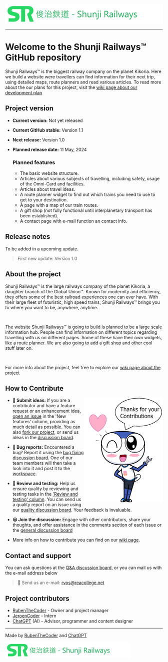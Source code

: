 <img src="https://github.com/RubenTheCoder/Shunji-Railways-GitHub/blob/main/.github/images/Shunji%20banner%20small.png">

---

# Welcome to the Shunji Railways™ GitHub repository
Shunji Railways™ is the biggest railway company on the planet Kikoria.
Here we build a website were travellers can find information for their next trip, using detailed maps, route planners and read various articles. To read more about the our plans for this project, visit the [wiki page about our development plan](https://github.com/RubenTheCoder/Shunji-Railways-GitHub/wiki/Website-development-plan-(Version-1.0))



## Project version
- **Current version:** Not yet released
- **Current GitHub stable:** Version 1.1
- **Next release:** Version 1.0
- **Planned release date:** 11 May, 2024
  
  ### Planned features
  - The basic website structure.
  - Articles about various subjects of travelling, including safety, usage of the Omni-Card and facilities.
  - Articles about travel ideas.
  - A route planner widget to find out which trains you need to use to get to your destination.
  - A page with a map of our train routes.
  - A gift shop (not fully functional until interplanetary transport has been established).
  - A contact page with e-mail function an contact info.



## Release notes
To be added in a upcoming update.
> First new update: Version 1.0



## About the project
Shunji Railways™ is the large railways company of the planet Kikoria, a daughter branch of the Global Union™. Known for modernity and efficiency, they offers some of the best railroad experiences one can ever have. With their large fleet of futuristic, high speed trains, Shunji Railways™ brings you to where you want to be, anywhere, anytime.

<br>

The website Shunji Railways™ is going to build is planned to be a large scale information hub. People can find information on different topics regarding travelling with us on different pages. Some of these have their own widgets, like a route planner. We are also going to add a gift shop and other cool stuff later on.

<br>

For more info about the project, feel free to explore our [wiki page about the project](https://github.com/RubenTheCoder/Shunji-Railways-GitHub/wiki)

## How to Contribute

<img align="right" width="50%" src="https://github.com/RubenTheCoder/Shunji-Railways-GitHub/blob/main/.github/images/Thanks%20for%20Contributions%20Amesuki%20v2.png">

- **📨 Submit ideas:** If you are a contributor and have a feature request or an enhancement idea, [open an issue](https://github.com/users/RubenTheCoder/projects/4) in the 'New features' column, providing as much detail as possible. You can also [fork our project](https://github.com/RubenTheCoder/Shunji-Railways-GitHub/fork), or send us ideas in the [discussion board](https://github.com/RubenTheCoder/Shunji-Railways-GitHub/discussions/categories/ideas).

- **🔎 Bug reports:** Encountered a bug? Report it using the [bug fixing discussion board](https://github.com/RubenTheCoder/Shunji-Railways-GitHub/discussions/categories/bug-fixing). One of our team members will then take a look into it and post it to the [workspace](https://github.com/users/RubenTheCoder/projects/4).

- **🧪 Review and testing:** Help us ensure quality by reviewing and testing tasks in the ['Review and testing' column](https://github.com/users/RubenTheCoder/projects/4). You can send us a quality report on an issue using our [quality discussion board](https://github.com/RubenTheCoder/Shunji-Railways-GitHub/discussions/categories/quality-reports). Your feedback is invaluable.

- **😃 Join the discussion:** Engage with other contributors, share your thoughts, and offer assistance in the comments section of each issue or the [general discussion board](https://github.com/RubenTheCoder/Shunji-Railways-GitHub/discussions/categories/general)

- More info on how to contribute you can find on our [wiki page](https://github.com/RubenTheCoder/Shunji-Railways-GitHub/wiki).



## Contact and support
You can ask questions at the [Q&A discussion board](https://github.com/RubenTheCoder/Shunji-Railways-GitHub/discussions/categories/q-a), or you can mail us with the e-mail address below
> 📧 Send us an e-mail: rvos@reacollege.net


## Project contributors
- [RubenTheCoder](https://github.com/RubenTheCoder) - Owner and project manager
- [JeroenCoder](https://github.com/JeroenCoder) - Intern
- [ChatGPT](https://chat.openai.com/) (AI) - Advisor, programmer and content designer

---

Made by [RubenTheCoder](https://github.com/RubenTheCoder) and [ChatGPT](https://chat.openai.com/)

<img height="50px" src="https://github.com/RubenTheCoder/Shunji-Railways-GitHub/blob/main/.github/images/Shunji%20banner%20small.png">
